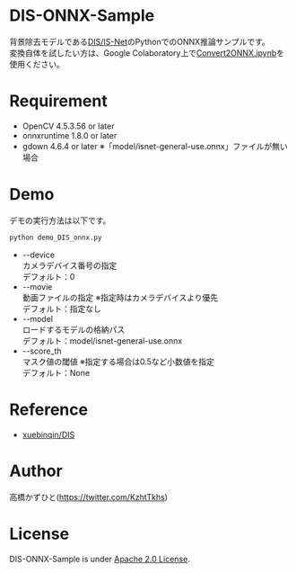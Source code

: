 # DIS-ONNX-Sample
背景除去モデルである[DIS/IS-Net](https://github.com/xuebinqin/DIS)のPythonでのONNX推論サンプルです。<br>
変換自体を試したい方は、Google Colaboratory上で[Convert2ONNX.ipynb](Convert2ONNX.ipynb)を使用ください。<br>

# Requirement 
* OpenCV 4.5.3.56 or later
* onnxruntime 1.8.0 or later
* gdown 4.6.4 or later ※「model/isnet-general-use.onnx」ファイルが無い場合

# Demo
デモの実行方法は以下です。
```bash
python demo_DIS_onnx.py
```
* --device<br>
カメラデバイス番号の指定<br>
デフォルト：0
* --movie<br>
動画ファイルの指定 ※指定時はカメラデバイスより優先<br>
デフォルト：指定なし
* --model<br>
ロードするモデルの格納パス<br>
デフォルト：model/isnet-general-use.onnx
* --score_th<br>
マスク値の閾値 ※指定する場合は0.5など小数値を指定<br>
デフォルト：None

# Reference
* [xuebinqin/DIS](https://github.com/xuebinqin/DIS)

# Author
高橋かずひと(https://twitter.com/KzhtTkhs)
 
# License 
DIS-ONNX-Sample is under [Apache 2.0 License](LICENSE).
